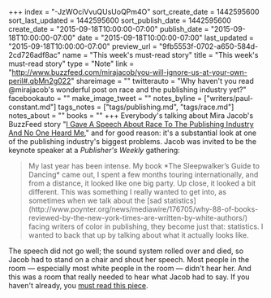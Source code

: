 +++
index = "-JzWOciVvuQUsUoQPm4O"
sort_create_date = 1442595600
sort_last_updated = 1442595600
sort_publish_date = 1442595600
create_date = "2015-09-18T10:00:00-07:00"
publish_date = "2015-09-18T10:00:00-07:00"
date = "2015-09-18T10:00:00-07:00"
last_updated = "2015-09-18T10:00:00-07:00"
preview_url = "9fb5553f-0702-a650-584d-2cd726adf8ac"
name = "This week's must-read story"
title = "This week's must-read story"
type = "Note"
link = "http://www.buzzfeed.com/mirajacob/you-will-ignore-us-at-your-own-peril#.qbMn2g022"
shareimage = ""
twitterauto = "Why haven't you read @mirajacob's wonderful post on race and the publishing industry yet?"
facebookauto = ""
make_image_tweet = ""
notes_byline = ["writers/paul-constant.md"]
tags_notes = ["tags/publishing.md", "tags/race.md"]
notes_about = ""
books = ""
+++
Everybody's talking about Mira Jacob's BuzzFeed story "[I Gave A Speech About Race To The Publishing Industry And No One Heard Me](http://www.buzzfeed.com/mirajacob/you-will-ignore-us-at-your-own-peril#.qbMn2g022)," and for good reason: it's a substantial look at one of the publishing industry's biggest problems. Jacob was invited to be the keynote speaker at a *Publisher's Weekly* gathering:

<blockquote>My last year has been intense. My book *The Sleepwalker’s Guide to Dancing* came out, I spent a few months touring internationally, and from a distance, it looked like one big party. Up close, it looked a bit different. This was something I really wanted to get into, as sometimes when we talk about the [sad statistics](http://www.poynter.org/news/mediawire/176705/why-88-of-books-reviewed-by-the-new-york-times-are-written-by-white-authors/) facing writers of color in publishing, they become just that: statistics. I wanted to back that up by talking about what it actually looks like.</blockquote>

The speech did not go well; the sound system rolled over and died, so Jacob had to stand on a chair and shout her speech. Most people in the room — especially most white people in the room — didn't hear her. And this was a room that really needed to hear what Jacob had to say. If you haven't already, you [must read this piece](http://www.buzzfeed.com/mirajacob/you-will-ignore-us-at-your-own-peril#.qbMn2g022).